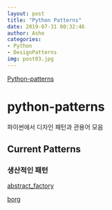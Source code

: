 ```yaml
---
layout: post
title: "Python Patterns"
date: 2019-07-31 00:32:46
author: Ashe
categories:
- Python
- DesignPatterns
img: post03.jpg
---
```


[Python-patterns](https://github.com/faif/python-patterns)

# python-patterns

파이썬에서 디자인 패턴과 관용어 모음

<!--more-->

## Current Patterns

### 생산적인 패턴

[abstract_factory](https://tech.ashe.kr/python/designpatterns/Python-Abstract-Factory/)

[borg](https://tech.ashe.kr/python/designpatterns/Python-Borg/)
